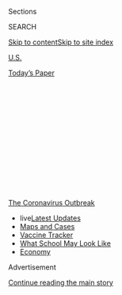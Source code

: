 <div id="app">

<div>

<div>

<div>

<div class="NYTAppHideMasthead css-1q2w90k e1suatyy0">

<div class="section css-ui9rw0 e1suatyy2">

<div class="css-eph4ug er09x8g0">

<div class="css-6n7j50">

</div>

<span class="css-1dv1kvn">Sections</span>

<div class="css-10488qs">

<span class="css-1dv1kvn">SEARCH</span>

</div>

[Skip to content](#site-content)[Skip to site
index](#site-index)

</div>

<div id="masthead-section-label" class="css-1wr3we4 eaxe0e00">

[U.S.](https://www.nytimes.com/section/us)

</div>

<div class="css-10698na e1huz5gh0">

</div>

</div>

<div id="masthead-bar-one" class="section hasLinks css-15hmgas e1csuq9d3">

<div class="css-uqyvli e1csuq9d0">

</div>

<div class="css-1uqjmks e1csuq9d1">

</div>

<div class="css-9e9ivx">

[](https://myaccount.nytimes.com/auth/login?response_type=cookie&client_id=vi)

</div>

<div class="css-1bvtpon e1csuq9d2">

[Today’s
Paper](https://www.nytimes.com/section/todayspaper)

</div>

</div>

</div>

</div>

<div data-aria-hidden="false">

<div id="site-content" data-role="main">

<div>

<div class="css-1aor85t" style="opacity:0.000000001;z-index:-1;visibility:hidden">

<div class="css-1hqnpie">

<div class="css-epjblv">

<span class="css-17xtcya">[U.S.](/section/us)</span><span class="css-x15j1o">|</span><span class="css-fwqvlz">Lockdown
Delays Cost at Least 36,000 Lives, Data
Show</span>

</div>

<div class="css-k008qs">

<div class="css-1iwv8en">

<span class="css-18z7m18"></span>

<div>

</div>

</div>

<span class="css-1n6z4y">https://nyti.ms/2LK7JR7</span>

<div class="css-1705lsu">

<div class="css-4xjgmj">

<div class="css-4skfbu" data-role="toolbar" data-aria-label="Social Media Share buttons, Save button, and Comments Panel with current comment count" data-testid="share-tools">

  - 
  - 
  - 
  - 
    
    <div class="css-6n7j50">
    
    </div>

  - 

</div>

</div>

</div>

</div>

</div>

</div>

<div id="NYT_TOP_BANNER_REGION" class="css-13pd83m">

<div>

<div id="styln-prism-menu-1592847958612" class="section interactive-content interactive-size-medium css-1edisqu">

<div class="css-17ih8de interactive-body">

<div id="scroll-container" class="css-1gj85ro">

[<span class="styln-title-wrap"><span class="css-1pje3qr">The
Coronavirus</span><span class="css-1pje3qr">
Outbreak</span></span>](https://www.nytimes.com/news-event/coronavirus?action=click&pgtype=Article&state=default&region=TOP_BANNER&context=storylines_menu)

  - <span class="css-kqxiym" data-emphasize="true">live</span>[Latest
    Updates](https://www.nytimes.com/2020/08/01/world/coronavirus-covid-19.html?action=click&pgtype=Article&state=default&region=TOP_BANNER&context=storylines_menu)
  - [Maps and
    Cases](https://www.nytimes.com/interactive/2020/us/coronavirus-us-cases.html?action=click&pgtype=Article&state=default&region=TOP_BANNER&context=storylines_menu)
  - [Vaccine
    Tracker](https://www.nytimes.com/interactive/2020/science/coronavirus-vaccine-tracker.html?action=click&pgtype=Article&state=default&region=TOP_BANNER&context=storylines_menu)
  - [What School May Look
    Like](https://www.nytimes.com/interactive/2020/07/29/us/schools-reopening-coronavirus.html?action=click&pgtype=Article&state=default&region=TOP_BANNER&context=storylines_menu)
  - [Economy](https://www.nytimes.com/live/2020/07/31/business/stock-market-today-coronavirus?action=click&pgtype=Article&state=default&region=TOP_BANNER&context=storylines_menu)

</div>

</div>

</div>

</div>

</div>

<div id="top-wrapper" class="css-1sy8kpn">

<div id="top-slug" class="css-l9onyx">

Advertisement

</div>

[Continue reading the main
story](#after-top)

<div class="ad top-wrapper" style="text-align:center;height:100%;display:block;min-height:250px">

<div id="top" class="place-ad" data-position="top" data-size-key="top">

</div>

</div>

<div id="after-top">

</div>

</div>

<div>

<div id="sponsor-wrapper" class="css-1hyfx7x">

<div id="sponsor-slug" class="css-19vbshk">

Supported by

</div>

[Continue reading the main
story](#after-sponsor)

<div id="sponsor" class="ad sponsor-wrapper" style="text-align:center;height:100%;display:block">

</div>

<div id="after-sponsor">

</div>

</div>

<div class="css-186x18t">

</div>

<div class="css-1vkm6nb ehdk2mb0">

# Lockdown Delays Cost at Least 36,000 Lives, Data Show

</div>

Even small differences in timing would have prevented the worst
exponential growth, which by April had subsumed New York City, New
Orleans and other major cities, researchers found.

<div class="css-18e8msd">

<div class="css-vp77d3 epjyd6m0">

<div class="css-1baulvz">

By [<span class="css-1baulvz" itemprop="name">James
Glanz</span>](https://www.nytimes.com/by/james-glanz) and
[<span class="css-1baulvz last-byline" itemprop="name">Campbell
Robertson</span>](https://www.nytimes.com/by/campbell-robertson)

</div>

</div>

  - 
    
    <div class="css-ld3wwf e16638kd2">
    
    Published May 20, 2020Updated May 22,
    2020
    
    </div>

  - 
    
    <div class="css-4xjgmj">
    
    <div class="css-pvvomx" data-role="toolbar" data-aria-label="Social Media Share buttons, Save button, and Comments Panel with current comment count" data-testid="share-tools">
    
      - 
      - 
      - 
      - 
        
        <div class="css-6n7j50">
        
        </div>
    
      - 
    
    </div>
    
    </div>

</div>

</div>

<div class="section meteredContent css-1r7ky0e" name="articleBody" itemprop="articleBody">

<div id="counterfactualMaps" class="section interactive-content interactive-size-scoop css-1tqs9x0" data-id="100000007148976">

<div class="css-17ih8de interactive-body" data-sourceid="100000007148976">

<div class="g-story g-freebird g-max-limit" data-preview-slug="2020-05-23-covid-action">

<div id="g-counterfactualMaps" class="g-asset g-graphic g-asset-width-full" style="">

<div data-role="img">

<div id="g-counterfactualMaps-box" class="ai2html">

<div id="g-counterfactualMaps-Artboard_1" class="g-artboard" style="min-width: 1000px;max-width: 1499px;max-height: 609px" data-aspect-ratio="2.463" data-min-width="1000" data-max-width="1499">

<div style="padding: 0 0 40.6% 0;">

</div>

![](data:image/gif;base64,R0lGODlhCgAKAIAAAB8fHwAAACH5BAEAAAAALAAAAAAKAAoAAAIIhI+py+0PYysAOw==)

<div id="g-ai0-1" class="g-ai2html-settings g-aiAbs g-aiPointText" style="top:6.9288%;margin-top:-17.1px;left:23.6854%;margin-left:-96px;width:192px;">

Total reported deaths in the

United States on May
3

</div>

<div id="g-ai0-2" class="g-ai2html-settings g-aiAbs g-aiPointText" style="top:6.9288%;margin-top:-17.1px;left:75.6289%;margin-left:-153px;width:306px;">

Estimated deaths on May 3 if social distancing

started one week earlier than it
did

</div>

<div id="g-ai0-3" class="g-ai2html-settings g-aiAbs g-aiPointText" style="top:8.8093%;margin-top:-8.8px;right:55.4173%;width:101px;">

New York
City

</div>

<div id="g-ai0-4" class="g-ai2html-settings g-aiAbs g-aiPointText" style="top:12.9965%;margin-top:-8.8px;right:55.388%;width:66px;">

17,581

</div>

<div id="g-ai0-5" class="g-ai2html-settings g-aiAbs g-aiPointText" style="top:17.3532%;margin-top:-22.5px;left:23.6896%;margin-left:-63px;width:126px;">

65,307

</div>

<div id="g-ai0-6" class="g-ai2html-settings g-aiAbs g-aiPointText" style="top:17.3532%;margin-top:-22.5px;left:75.5085%;margin-left:-61.5px;width:123px;">

29,410

</div>

<div id="g-ai0-7" class="g-ai2html-settings g-aiAbs g-aiPointText" style="top:24.5729%;margin-top:-8.8px;right:4.6643%;width:101px;">

New York
City

</div>

<div id="g-ai0-8" class="g-ai2html-settings g-aiAbs g-aiPointText" style="top:28.7601%;margin-top:-8.8px;right:4.6369%;width:58px;">

2,838

</div>

<div id="g-ai0-9" class="g-ai2html-settings g-aiAbs g-aiPointText" style="top:71.1246%;margin-top:-8.8px;left:1.244%;width:92px;">

Los
Angeles

</div>

<div id="g-ai0-10" class="g-ai2html-settings g-aiAbs g-aiPointText" style="top:71.1246%;margin-top:-8.8px;left:50.8942%;width:92px;">

Los
Angeles

</div>

<div id="g-ai0-11" class="g-ai2html-settings g-aiAbs g-aiPointText" style="top:74.8192%;margin-top:-8.8px;left:1.244%;width:58px;">

1,223

</div>

<div id="g-ai0-12" class="g-ai2html-settings g-aiAbs g-aiPointText" style="top:74.8192%;margin-top:-8.8px;left:50.8942%;width:46px;">

451

</div>

</div>

<div id="g-counterfactualMaps-Artboard_1_copy" class="g-artboard" style="min-width: 720px;max-width: 999px;max-height: 429px" data-aspect-ratio="2.329" data-min-width="720" data-max-width="999">

<div style="padding: 0 0 42.9408% 0;">

</div>

![](data:image/gif;base64,R0lGODlhCgAKAIAAAB8fHwAAACH5BAEAAAAALAAAAAAKAAoAAAIIhI+py+0PYysAOw==)

<div id="g-ai1-1" class="g-ai2html-settings g-aiAbs g-aiPointText" style="top:5.2174%;margin-top:-17.1px;left:23.8208%;margin-left:-96px;width:192px;">

Total reported deaths in the

United States on May
3

</div>

<div id="g-ai1-2" class="g-ai2html-settings g-aiAbs g-aiPointText" style="top:5.2174%;margin-top:-17.1px;left:75.7422%;margin-left:-153px;width:306px;">

Estimated deaths on May 3 if social distancing

started one week earlier than it
did

</div>

<div id="g-ai1-3" class="g-ai2html-settings g-aiAbs g-aiPointText" style="top:17.3996%;margin-top:-18.8px;left:23.8519%;margin-left:-54.5px;width:109px;">

65,307

</div>

<div id="g-ai1-4" class="g-ai2html-settings g-aiAbs g-aiPointText" style="top:17.3996%;margin-top:-18.8px;left:75.6123%;margin-left:-53px;width:106px;">

29,410

</div>

<div id="g-ai1-5" class="g-ai2html-settings g-aiAbs g-aiPointText" style="top:26.4466%;margin-top:-8.8px;right:55.295%;width:101px;">

New York
City

</div>

<div id="g-ai1-6" class="g-ai2html-settings g-aiAbs g-aiPointText" style="top:29.0341%;margin-top:-8.8px;right:4.5691%;width:101px;">

New York
City

</div>

<div id="g-ai1-7" class="g-ai2html-settings g-aiAbs g-aiPointText" style="top:31.9451%;margin-top:-8.8px;right:55.2543%;width:66px;">

17,581

</div>

<div id="g-ai1-8" class="g-ai2html-settings g-aiAbs g-aiPointText" style="top:34.8561%;margin-top:-8.8px;right:4.5311%;width:58px;">

2,838

</div>

<div id="g-ai1-9" class="g-ai2html-settings g-aiAbs g-aiPointText" style="top:74.6395%;margin-top:-8.8px;left:1.3966%;width:92px;">

Los
Angeles

</div>

<div id="g-ai1-10" class="g-ai2html-settings g-aiAbs g-aiPointText" style="top:74.6395%;margin-top:-8.8px;left:51.0204%;width:92px;">

Los
Angeles

</div>

<div id="g-ai1-11" class="g-ai2html-settings g-aiAbs g-aiPointText" style="top:80.138%;margin-top:-8.8px;left:1.3966%;width:58px;">

1,223

</div>

<div id="g-ai1-12" class="g-ai2html-settings g-aiAbs g-aiPointText" style="top:80.138%;margin-top:-8.8px;left:51.0204%;width:46px;">

451

</div>

</div>

<div id="g-counterfactualMaps-Artboard_1_copy_3" class="g-artboard" style="min-width: 600px;max-width: 719px;max-height: 1087px" data-aspect-ratio="0.662" data-min-width="600" data-max-width="719">

<div style="padding: 0 0 151.1667% 0;">

</div>

![](data:image/gif;base64,R0lGODlhCgAKAIAAAB8fHwAAACH5BAEAAAAALAAAAAAKAAoAAAIIhI+py+0PYysAOw==)

<div id="g-ai2-1" class="g-ai2html-settings g-aiAbs g-aiPointText" style="top:2.4657%;margin-top:-19.4px;left:47.5706%;margin-left:-108.5px;width:217px;">

Total reported deaths in the

United States on May
3

</div>

<div id="g-ai2-2" class="g-ai2html-settings g-aiAbs g-aiPointText" style="top:7.5038%;margin-top:-25.1px;left:47.5566%;margin-left:-69px;width:138px;">

65,307

</div>

<div id="g-ai2-3" class="g-ai2html-settings g-aiAbs g-aiPointText" style="top:8.574%;margin-top:-8.8px;right:10.4832%;width:101px;">

New York
City

</div>

<div id="g-ai2-4" class="g-ai2html-settings g-aiAbs g-aiPointText" style="top:10.4483%;margin-top:-8.8px;right:10.4344%;width:66px;">

17,581

</div>

<div id="g-ai2-5" class="g-ai2html-settings g-aiAbs g-aiPointText" style="top:34.9245%;margin-top:-8.8px;left:2.0719%;width:92px;">

Los
Angeles

</div>

<div id="g-ai2-6" class="g-ai2html-settings g-aiAbs g-aiPointText" style="top:36.5783%;margin-top:-8.8px;left:2.0719%;width:58px;">

1,223

</div>

<div id="g-ai2-7" class="g-ai2html-settings g-aiAbs g-aiPointText" style="top:53.8181%;margin-top:-17.1px;left:52.0443%;margin-left:-153px;width:306px;">

Estimated deaths on May 3 if social distancing

started one week earlier than it
did

</div>

<div id="g-ai2-8" class="g-ai2html-settings g-aiAbs g-aiPointText" style="top:58.9923%;margin-top:-25.1px;left:51.7813%;margin-left:-67px;width:134px;">

29,410

</div>

<div id="g-ai2-9" class="g-ai2html-settings g-aiAbs g-aiPointText" style="top:62.0469%;margin-top:-8.8px;right:8.0881%;width:101px;">

New York
City

</div>

<div id="g-ai2-10" class="g-ai2html-settings g-aiAbs g-aiPointText" style="top:63.811%;margin-top:-8.8px;right:8.0425%;width:58px;">

2,838

</div>

<div id="g-ai2-11" class="g-ai2html-settings g-aiAbs g-aiPointText" style="top:86.1925%;margin-top:-8.8px;left:2.3311%;width:92px;">

Los
Angeles

</div>

<div id="g-ai2-12" class="g-ai2html-settings g-aiAbs g-aiPointText" style="top:87.8463%;margin-top:-8.8px;left:2.3311%;width:46px;">

451

</div>

</div>

<div id="g-counterfactualMaps-Artboard_1_copy_5" class="g-artboard" style="max-width: 599px;max-height: 1058px" data-aspect-ratio="0.566" data-min-width="0" data-max-width="599">

<div style="padding: 0 0 176.6667% 0;">

</div>

![](data:image/gif;base64,R0lGODlhCgAKAIAAAB8fHwAAACH5BAEAAAAALAAAAAAKAAoAAAIIhI+py+0PYysAOw==)

<div id="g-ai3-1" class="g-ai2html-settings g-aiAbs g-aiPointText" style="top:3.0436%;margin-top:-17.1px;left:45.0654%;margin-left:-96px;width:192px;">

Total reported deaths in the

United States on May
3

</div>

<div id="g-ai3-2" class="g-ai2html-settings g-aiAbs g-aiPointText" style="top:11.0934%;margin-top:-18.8px;left:45.14%;margin-left:-54.5px;width:109px;">

65,307

</div>

<div id="g-ai3-3" class="g-ai2html-settings g-aiAbs g-aiPointText" style="top:13.2505%;margin-top:-7.2px;right:10.5234%;width:90px;">

New York
City

</div>

<div id="g-ai3-4" class="g-ai2html-settings g-aiAbs g-aiPointText" style="top:15.892%;margin-top:-7.2px;right:10.4395%;width:60px;">

17,581

</div>

<div id="g-ai3-5" class="g-ai2html-settings g-aiAbs g-aiPointText" style="top:37.7788%;margin-top:-7.2px;left:2.3337%;width:82px;">

Los
Angeles

</div>

<div id="g-ai3-6" class="g-ai2html-settings g-aiAbs g-aiPointText" style="top:40.043%;margin-top:-7.2px;left:2.3337%;width:53px;">

1,223

</div>

<div id="g-ai3-7" class="g-ai2html-settings g-aiAbs g-aiPointText" style="top:55.3077%;margin-top:-17.1px;left:49.6175%;margin-left:-153px;width:306px;">

Estimated deaths on May 3 if social distancing

started one week earlier than it
did

</div>

<div id="g-ai3-8" class="g-ai2html-settings g-aiAbs g-aiPointText" style="top:63.3575%;margin-top:-18.8px;left:49.3577%;margin-left:-53px;width:106px;">

29,410

</div>

<div id="g-ai3-9" class="g-ai2html-settings g-aiAbs g-aiPointText" style="top:66.2694%;margin-top:-7.2px;right:8.1296%;width:90px;">

New York
City

</div>

<div id="g-ai3-10" class="g-ai2html-settings g-aiAbs g-aiPointText" style="top:68.7222%;margin-top:-7.2px;right:8.099%;width:53px;">

2,838

</div>

<div id="g-ai3-11" class="g-ai2html-settings g-aiAbs g-aiPointText" style="top:89.8543%;margin-top:-7.2px;left:2.2594%;width:82px;">

Los
Angeles

</div>

<div id="g-ai3-12" class="g-ai2html-settings g-aiAbs g-aiPointText" style="top:92.3072%;margin-top:-7.2px;left:2.2594%;width:43px;">

451

</div>

</div>

<div id="g-counterfactualMaps-Artboard_1_copy_2" class="g-artboard" style="min-width: 1500px;" data-aspect-ratio="2.742" data-min-width="1500">

<div style="padding: 0 0 36.4667% 0;">

</div>

![](data:image/gif;base64,R0lGODlhCgAKAIAAAB8fHwAAACH5BAEAAAAALAAAAAAKAAoAAAIIhI+py+0PYysAOw==)

<div id="g-ai4-1" class="g-ai2html-settings g-aiAbs g-aiPointText" style="top:5.5511%;margin-top:-19.4px;left:76.3189%;margin-left:-173.5px;width:347px;">

Estimated deaths on May 3 if social distancing

started one week earlier than it
did

</div>

<div id="g-ai4-2" class="g-ai2html-settings g-aiAbs g-aiPointText" style="top:5.551%;margin-top:-19.4px;left:23.7839%;margin-left:-108.5px;width:217px;">

Total reported deaths in the

United States on May
3

</div>

<div id="g-ai4-3" class="g-ai2html-settings g-aiAbs g-aiPointText" style="top:4.5345%;margin-top:-9.8px;right:55.5557%;width:112px;">

New York
City

</div>

<div id="g-ai4-4" class="g-ai2html-settings g-aiAbs g-aiPointText" style="top:8.3737%;margin-top:-9.8px;right:55.5334%;width:72px;">

17,581

</div>

<div id="g-ai4-5" class="g-ai2html-settings g-aiAbs g-aiPointText" style="top:14.4533%;margin-top:-25.1px;left:23.7783%;margin-left:-69px;width:138px;">

65,307

</div>

<div id="g-ai4-6" class="g-ai2html-settings g-aiAbs g-aiPointText" style="top:14.4533%;margin-top:-25.1px;left:76.1742%;margin-left:-67px;width:134px;">

29,410

</div>

<div id="g-ai4-7" class="g-ai2html-settings g-aiAbs g-aiPointText" style="top:20.9879%;margin-top:-9.8px;right:3.6883%;width:112px;">

New York
City

</div>

<div id="g-ai4-8" class="g-ai2html-settings g-aiAbs g-aiPointText" style="top:24.827%;margin-top:-9.8px;right:3.6579%;width:63px;">

2,838

</div>

<div id="g-ai4-9" class="g-ai2html-settings g-aiAbs g-aiPointText" style="top:71.445%;margin-top:-9.8px;left:1.1439%;width:102px;">

Los
Angeles

</div>

<div id="g-ai4-10" class="g-ai2html-settings g-aiAbs g-aiPointText" style="top:71.445%;margin-top:-9.8px;left:51.6105%;width:102px;">

Los
Angeles

</div>

<div id="g-ai4-11" class="g-ai2html-settings g-aiAbs g-aiPointText" style="top:75.6498%;margin-top:-9.8px;left:1.1439%;width:63px;">

1,223

</div>

<div id="g-ai4-12" class="g-ai2html-settings g-aiAbs g-aiPointText" style="top:75.6497%;margin-top:-9.8px;left:51.6105%;width:49px;">

451

</div>

</div>

</div>

</div>

<div class="g-source">

<span class="g-credit">By Lazaro
Gamio</span><span class="g-credit_bullet">·</span><span class="g-credit">Source:
“Differential Effects of Intervention Timing on COVID-19 Spread in the
United States,” by Sen Pei, Sasikiran Kandula and Jeffrey Shaman,
Columbia University</span>

</div>

</div>

</div>

</div>

</div>

<div class="css-1fanzo5 StoryBodyCompanionColumn">

<div class="css-53u6y8">

If the United States had begun imposing social distancing measures one
week earlier than it did in March, about 36,000 fewer people would have
died in the coronavirus outbreak, according to [new
estimates](https://www.medrxiv.org/content/10.1101/2020.05.15.20103655v1)
from Columbia University disease modelers.

And if the country had begun locking down cities and limiting social
contact on March 1, two weeks earlier than most people started staying
home, the vast majority of the nation’s deaths — about 83 percent —
would have been avoided, the researchers estimated.

</div>

</div>

<div>

</div>

<div class="css-1fanzo5 StoryBodyCompanionColumn">

<div class="css-53u6y8">

Under that scenario, about 54,000 fewer people would have died by early
May.

The enormous cost of waiting to take action reflects the unforgiving
dynamics of the outbreak that swept through American cities in early
March. Even small differences in timing would have prevented the worst
exponential growth, which by April had subsumed New York City, New
Orleans and other major cities, the researchers found.

</div>

</div>

<div class="css-1fanzo5 StoryBodyCompanionColumn">

<div class="css-53u6y8">

“It’s a big, big difference. That small moment in time, catching it in
that growth phase, is incredibly critical in reducing the number of
deaths,” said Jeffrey Shaman, an epidemiologist at Columbia and the
leader of the research
team.

</div>

</div>

<div id="counterfactualChart" class="section interactive-content interactive-size-scoop css-m2zfm8" data-id="100000007148970">

<div class="css-17ih8de interactive-body" data-sourceid="100000007148970">

<div class="g-story g-freebird g-max-limit" data-preview-slug="2020-05-23-covid-action">

<div id="g-counterfactualChart" class="g-asset g-graphic" style="max-width: 720px">

### How Earlier Control Measures Could Have Saved Lives

<div data-role="img">

<div id="g-counterfactualChart-box" class="ai2html">

<div id="g-counterfactualChart-Artboard_1" class="g-artboard" style="width:600px; height:412px;" data-aspect-ratio="1.456" data-min-width="600" data-max-width="719">

<div style="">

</div>

![](data:image/gif;base64,R0lGODlhCgAKAIAAAB8fHwAAACH5BAEAAAAALAAAAAAKAAoAAAIIhI+py+0PYysAOw==)

<div id="g-ai0-1" class="g-Layer_1 g-aiAbs g-aiPointText" style="top:4.9525%;margin-top:-19.4px;left:77.3426%;width:155px;">

Number of reported

deaths by May
3

</div>

<div id="g-ai0-2" class="g-Layer_1 g-aiAbs g-aiPointText" style="top:13.5231%;margin-top:-16.7px;left:77.3426%;width:100px;">

65,307

</div>

<div id="g-ai0-3" class="g-Layer_1 g-aiAbs g-aiPointText" style="top:14.2636%;margin-top:-8.8px;left:0.5%;width:109px;">

60,000
deaths

</div>

<div id="g-ai0-4" class="g-Layer_1 g-aiAbs g-aiPointText" style="top:34.3699%;margin-top:-38.6px;left:77.3426%;width:154px;">

Estimated deaths if

social distancing

started
…

</div>

<div id="g-ai0-5" class="g-Layer_1 g-aiAbs g-aiPointText" style="top:39.7489%;margin-top:-8.8px;left:0.5%;width:66px;">

40,000

</div>

<div id="g-ai0-6" class="g-Layer_1 g-aiAbs g-aiPointText" style="top:47.6708%;margin-top:-19.4px;left:77.3426%;width:152px;">

… one week earlier

than it did in
March

</div>

<div id="g-ai0-7" class="g-Layer_1 g-aiAbs g-aiPointText" style="top:48.3411%;margin-top:-17.2px;left:69.0972%;margin-left:-40px;width:80px;">

Range
of

estimates

</div>

<div id="g-ai0-8" class="g-Layer_1 g-aiAbs g-aiPointText" style="top:55.999%;margin-top:-16.7px;left:77.3426%;width:98px;">

29,410

</div>

<div id="g-ai0-9" class="g-Layer_1 g-aiAbs g-aiPointText" style="top:65.9625%;margin-top:-8.8px;left:0.5%;width:66px;">

20,000

</div>

<div id="g-ai0-10" class="g-Layer_1 g-aiAbs g-aiPointText" style="top:72.5252%;margin-top:-9.8px;left:77.3426%;width:156px;">

… two weeks
earlier

</div>

<div id="g-ai0-11" class="g-Layer_1 g-aiAbs g-aiPointText" style="top:78.5718%;margin-top:-16.7px;left:77.3426%;width:90px;">

11,253

</div>

<div id="g-ai0-12" class="g-Layer_1 g-aiAbs g-aiPointText" style="top:91.6907%;margin-top:-8.8px;left:0.5%;width:30px;">

0

</div>

<div id="g-ai0-13" class="g-Layer_1 g-aiAbs g-aiPointText" style="top:95.3315%;margin-top:-8.8px;left:13.6139%;margin-left:-35.5px;width:71px;">

March
1

</div>

<div id="g-ai0-14" class="g-Layer_1 g-aiAbs g-aiPointText" style="top:95.3315%;margin-top:-8.8px;left:44.0586%;margin-left:-29.5px;width:59px;">

April
1

</div>

<div id="g-ai0-15" class="g-Layer_1 g-aiAbs g-aiPointText" style="top:95.3315%;margin-top:-8.8px;left:75.167%;margin-left:-29px;width:58px;">

May
3

</div>

</div>

<div id="g-counterfactualChart-Artboard_1_copy" class="g-artboard" style="width:720px; height:411px;" data-aspect-ratio="1.752" data-min-width="720">

<div style="">

</div>

![](data:image/gif;base64,R0lGODlhCgAKAIAAAB8fHwAAACH5BAEAAAAALAAAAAAKAAoAAAIIhI+py+0PYysAOw==)

<div id="g-ai1-1" class="g-Layer_1 g-aiAbs g-aiPointText" style="top:4.9644%;margin-top:-19.4px;left:80.7845%;width:155px;">

Number of reported

deaths by May
3

</div>

<div id="g-ai1-2" class="g-Layer_1 g-aiAbs g-aiPointText" style="top:13.5625%;margin-top:-17.7px;left:80.7845%;width:103px;">

65,307

</div>

<div id="g-ai1-3" class="g-Layer_1 g-aiAbs g-aiPointText" style="top:14.2983%;margin-top:-8.8px;left:0.2778%;width:109px;">

60,000
deaths

</div>

<div id="g-ai1-4" class="g-Layer_1 g-aiAbs g-aiPointText" style="top:34.9401%;margin-top:-38.6px;left:80.7845%;width:149px;">

Estimated deaths

if social distancing

started
…

</div>

<div id="g-ai1-5" class="g-Layer_1 g-aiAbs g-aiPointText" style="top:40.5756%;margin-top:-8.8px;left:0.2778%;width:66px;">

40,000

</div>

<div id="g-ai1-6" class="g-Layer_1 g-aiAbs g-aiPointText" style="top:48.7601%;margin-top:-19.4px;left:80.7845%;width:152px;">

… one week earlier

than it did in
March

</div>

<div id="g-ai1-7" class="g-Layer_1 g-aiAbs g-aiPointText" style="top:49.1888%;margin-top:-17.2px;left:72.1015%;margin-left:-40px;width:80px;">

Range
of

estimates

</div>

<div id="g-ai1-8" class="g-Layer_1 g-aiAbs g-aiPointText" style="top:57.1148%;margin-top:-17.7px;left:80.7845%;width:100px;">

29,410

</div>

<div id="g-ai1-9" class="g-Layer_1 g-aiAbs g-aiPointText" style="top:67.3396%;margin-top:-8.8px;left:0.2778%;width:66px;">

20,000

</div>

<div id="g-ai1-10" class="g-Layer_1 g-aiAbs g-aiPointText" style="top:74.1615%;margin-top:-9.8px;left:80.7845%;width:156px;">

… two weeks
earlier

</div>

<div id="g-ai1-11" class="g-Layer_1 g-aiAbs g-aiPointText" style="top:80.2292%;margin-top:-17.7px;left:80.7845%;width:93px;">

11,253

</div>

<div id="g-ai1-12" class="g-Layer_1 g-aiAbs g-aiPointText" style="top:93.6169%;margin-top:-8.8px;left:0.2778%;width:30px;">

0

</div>

<div id="g-ai1-13" class="g-Layer_1 g-aiAbs g-aiPointText" style="top:97.5099%;margin-top:-8.8px;left:13.7284%;margin-left:-35.5px;width:71px;">

March
1

</div>

<div id="g-ai1-14" class="g-Layer_1 g-aiAbs g-aiPointText" style="top:97.5099%;margin-top:-8.8px;left:45.7661%;margin-left:-29.5px;width:59px;">

April
1

</div>

<div id="g-ai1-15" class="g-Layer_1 g-aiAbs g-aiPointText" style="top:97.5099%;margin-top:-8.8px;left:78.5027%;margin-left:-29px;width:58px;">

May
3

</div>

</div>

<div id="g-counterfactualChart-Artboard_1_copy_2" class="g-artboard" style="width:400px; height:383px;" data-aspect-ratio="1.044" data-min-width="400" data-max-width="599">

<div style="">

</div>

![](data:image/gif;base64,R0lGODlhCgAKAIAAAB8fHwAAACH5BAEAAAAALAAAAAAKAAoAAAIIhI+py+0PYysAOw==)

<div id="g-ai2-1" class="g-Layer_1 g-aiAbs g-aiPointText" style="top:4.2208%;margin-top:-17.2px;left:70.083%;width:138px;">

Number of reported

deaths by May
3

</div>

<div id="g-ai2-2" class="g-Layer_1 g-aiAbs g-aiPointText" style="top:12.9667%;margin-top:-15.7px;left:70.083%;width:91px;">

65,307

</div>

<div id="g-ai2-3" class="g-Layer_1 g-aiAbs g-aiPointText" style="top:13.5159%;margin-top:-8.8px;left:0.7495%;width:105px;">

60,000
deaths

</div>

<div id="g-ai2-4" class="g-Layer_1 g-aiAbs g-aiPointText" style="top:33.9336%;margin-top:-34px;left:70.083%;width:133px;">

Estimated deaths

if social distancing

started
…

</div>

<div id="g-ai2-5" class="g-Layer_1 g-aiAbs g-aiPointText" style="top:39.8866%;margin-top:-8.8px;left:0.7495%;width:64px;">

40,000

</div>

<div id="g-ai2-6" class="g-Layer_1 g-aiAbs g-aiPointText" style="top:48.0851%;margin-top:-17.2px;left:70.083%;width:136px;">

… one week earlier

than it did in
March

</div>

<div id="g-ai2-7" class="g-Layer_1 g-aiAbs g-aiPointText" style="top:56.5699%;margin-top:-15.7px;left:70.083%;width:89px;">

29,410

</div>

<div id="g-ai2-8" class="g-Layer_1 g-aiAbs g-aiPointText" style="top:66.5185%;margin-top:-8.8px;left:0.7495%;width:64px;">

20,000

</div>

<div id="g-ai2-9" class="g-Layer_1 g-aiAbs g-aiPointText" style="top:73.5681%;margin-top:-8.8px;left:70.083%;width:139px;">

… two weeks
earlier

</div>

<div id="g-ai2-10" class="g-Layer_1 g-aiAbs g-aiPointText" style="top:79.8075%;margin-top:-15.7px;left:70.083%;width:82px;">

11,253

</div>

<div id="g-ai2-11" class="g-Layer_1 g-aiAbs g-aiPointText" style="top:92.8893%;margin-top:-8.8px;left:0.7495%;width:30px;">

0

</div>

<div id="g-ai2-12" class="g-Layer_1 g-aiAbs g-aiPointText" style="top:97.3279%;margin-top:-8.8px;left:12.8582%;margin-left:-34.5px;width:69px;">

March
1

</div>

<div id="g-ai2-13" class="g-Layer_1 g-aiAbs g-aiPointText" style="top:97.3279%;margin-top:-8.8px;left:39.7903%;margin-left:-29px;width:58px;">

April
1

</div>

<div id="g-ai2-14" class="g-Layer_1 g-aiAbs g-aiPointText" style="top:97.3279%;margin-top:-8.8px;left:66.7458%;margin-left:-28.5px;width:57px;">

May
3

</div>

</div>

<div id="g-counterfactualChart-Artboard_1_copy_3" class="g-artboard" style="max-width: 300px;max-height: 350px" data-aspect-ratio="0.857" data-min-width="0" data-max-width="399">

<div style="padding: 0 0 116.6667% 0;">

</div>

![](data:image/gif;base64,R0lGODlhCgAKAIAAAB8fHwAAACH5BAEAAAAALAAAAAAKAAoAAAIIhI+py+0PYysAOw==)

<div id="g-ai3-1" class="g-Layer_1 g-aiAbs g-aiPointText" style="top:6.0474%;margin-top:-17.2px;left:60.0339%;width:138px;">

Number of reported

deaths by May
3

</div>

<div id="g-ai3-2" class="g-Layer_1 g-aiAbs g-aiPointText" style="top:14.5875%;margin-top:-13.1px;left:60.0339%;width:83px;">

65,307

</div>

<div id="g-ai3-3" class="g-Layer_1 g-aiAbs g-aiPointText" style="top:15.4937%;margin-top:-7.2px;left:0.3327%;width:97px;">

60,000
deaths

</div>

<div id="g-ai3-4" class="g-Layer_1 g-aiAbs g-aiPointText" style="top:33.9902%;margin-top:-34px;left:60.0339%;width:138px;">

Estimated deaths if

social distancing

started
…

</div>

<div id="g-ai3-5" class="g-Layer_1 g-aiAbs g-aiPointText" style="top:40.3508%;margin-top:-7.2px;left:0.9993%;width:60px;">

40,000

</div>

<div id="g-ai3-6" class="g-Layer_1 g-aiAbs g-aiPointText" style="top:46.6188%;margin-top:-17.2px;left:60.0339%;width:136px;">

… one week earlier

than it did in
March

</div>

<div id="g-ai3-7" class="g-Layer_1 g-aiAbs g-aiPointText" style="top:54.5875%;margin-top:-13.1px;left:60.0339%;width:81px;">

29,410

</div>

<div id="g-ai3-8" class="g-Layer_1 g-aiAbs g-aiPointText" style="top:65.7794%;margin-top:-7.2px;left:0.9993%;width:60px;">

20,000

</div>

<div id="g-ai3-9" class="g-Layer_1 g-aiAbs g-aiPointText" style="top:71.076%;margin-top:-8.8px;left:60.0339%;width:139px;">

… two weeks
earlier

</div>

<div id="g-ai3-10" class="g-Layer_1 g-aiAbs g-aiPointText" style="top:77.159%;margin-top:-13.1px;left:60.0339%;width:75px;">

11,253

</div>

<div id="g-ai3-11" class="g-Layer_1 g-aiAbs g-aiPointText" style="top:90.9222%;margin-top:-7.2px;left:0.9993%;width:29px;">

0

</div>

<div id="g-ai3-12" class="g-Layer_1 g-aiAbs g-aiPointText" style="top:95.2079%;margin-top:-7.2px;left:12.9259%;margin-left:-32px;width:64px;">

March
1

</div>

<div id="g-ai3-13" class="g-Layer_1 g-aiAbs g-aiPointText" style="top:95.2079%;margin-top:-7.2px;left:35.077%;margin-left:-27px;width:54px;">

April
1

</div>

<div id="g-ai3-14" class="g-Layer_1 g-aiAbs g-aiPointText" style="top:95.2079%;margin-top:-7.2px;left:57.2246%;margin-left:-26.5px;width:53px;">

May 3

</div>

</div>

</div>

</div>

<div class="g-source">

<span class="g-credit">By Weiyi
Cai</span><span class="g-credit_bullet">·</span><span class="g-credit">Source:
“Differential Effects of Intervention Timing on COVID-19 Spread in the
United States,” by Sen Pei, Sasikiran Kandula and Jeffrey Shaman,
Columbia University</span>

</div>

</div>

</div>

</div>

</div>

<div class="css-1fanzo5 StoryBodyCompanionColumn">

<div class="css-53u6y8">

The findings are based on infectious disease modeling that gauges how
reduced contact between people starting in mid-March slowed transmission
of the virus. Dr. Shaman’s team modeled what would have happened if
those same changes had taken place one or two weeks earlier and
estimated the spread of infections and deaths until May 3.

The results show that as states reopen, outbreaks can easily get out of
control unless officials closely monitor infections and immediately
clamp down on new flare-ups. And they show that each day that officials
waited to impose restrictions in early March came at a great cost.

After Italy and South Korea had started aggressively responding to the
virus, President Trump resisted canceling campaign rallies or telling
people to stay home or avoid crowds. The risk of the virus to most
Americans was very low, he said.

</div>

</div>

<div class="css-1fanzo5 StoryBodyCompanionColumn">

<div class="css-53u6y8">

“Nothing is shut down, life & the economy go on,” Mr. Trump
[tweeted](https://twitter.com/realDonaldTrump/status/1237027356314869761)
on March 9, suggesting that the flu was worse than the coronavirus. “At
this moment there are 546 confirmed cases of CoronaVirus, with 22
deaths. Think about
that\!”

<div id="NYT_MAIN_CONTENT_1_REGION" class="css-9tf9ac">

<div>

<div id="styln-covid-updates-world" class="section interactive-content interactive-size-medium css-1ftcdic">

<div class="css-17ih8de interactive-body">

<div id="styln-briefing-block" data-asset-id="QXJ0aWNsZTpueXQ6Ly9hcnRpY2xlLzhiMjRmNTQ0LWVhMmUtNTlmNC1hMDZiLTM0YWI3YTlmN2E4YQ==">

<div class="briefing-block-header-section">

# [Latest Updates: Global Coronavirus Outbreak](https://www.nytimes.com/2020/08/01/world/coronavirus-covid-19.html?action=click&pgtype=Article&state=default&region=MAIN_CONTENT_1&context=storylines_live_updates)

<div class="briefing-block-ts">

Updated 2020-08-01T23:01:48.566Z

</div>

</div>

  - [The U.S. reels as July cases more than double the total of any
    other
    month.](https://www.nytimes.com/2020/08/01/world/coronavirus-covid-19.html?action=click&pgtype=Article&state=default&region=MAIN_CONTENT_1&context=storylines_live_updates#link-34047410)
  - [Top officials work to break impasse over jobless
    benefit.](https://www.nytimes.com/2020/08/01/world/coronavirus-covid-19.html?action=click&pgtype=Article&state=default&region=MAIN_CONTENT_1&context=storylines_live_updates#link-3ac56579)
  - [Thousands in Berlin protest Germany’s coronavirus
    measures.](https://www.nytimes.com/2020/08/01/world/coronavirus-covid-19.html?action=click&pgtype=Article&state=default&region=MAIN_CONTENT_1&context=storylines_live_updates#link-25930521)

<div class="briefing-block-footer">

<div class="briefing-block-footer-meta">

[See more
updates](https://www.nytimes.com/2020/08/01/world/coronavirus-covid-19.html?action=click&pgtype=Article&state=default&region=MAIN_CONTENT_1&context=storylines_live_updates)

</div>

<div class="briefing-block-briefinglinks">

<span>More live coverage:</span>
[Markets](https://www.nytimes.com/live/2020/07/31/business/stock-market-today-coronavirus?action=click&pgtype=Article&state=default&region=MAIN_CONTENT_1&context=storylines_live_updates)

</div>

</div>

</div>

</div>

</div>

</div>

</div>

In fact, [tens of thousands of
people](https://www.nytimes.com/2020/04/23/us/coronavirus-early-outbreaks-cities.html)
had already been infected by that point, researchers later estimated.
But a lack of widespread testing allowed those infections to go
undetected, hiding the urgency of an outbreak that most Americans still
identified as a foreign threat.

</div>

</div>

<div>

</div>

<div class="css-1fanzo5 StoryBodyCompanionColumn">

<div class="css-53u6y8">

In a statement released late Wednesday night in response to the new
estimates, the White House reiterated Mr. Trump’s assertion that
restrictions on travel from China in January and Europe in mid-March
slowed the spread of the virus.

On March 16, Mr. Trump urged Americans to limit travel, avoid groups and
stay home from school. Bill de Blasio, mayor of New York City, closed
the city’s schools on March 15, and Gov. Andrew M. Cuomo issued a
stay-at-home order that took effect on March 22. Changes to personal
behavior across the country in mid-March slowed the epidemic, a number
of disease researchers have found.

But in cities where the virus arrived early and spread quickly, those
actions were too late to avoid a calamity.

In the New York metro area alone, 21,800 people had died by May 3. Fewer
than 4,300 would have died by then if control measures had been put in
place and adopted nationwide just a week earlier, on March 8, the
researchers estimated.

</div>

</div>

<div class="css-1fanzo5 StoryBodyCompanionColumn">

<div class="css-53u6y8">

All models are only estimates, and it is impossible to know for certain
the exact number of people who would have died. But Lauren Ancel Meyers,
a University of Texas at Austin epidemiologist who was not involved in
the research, said that it “makes a compelling case that even slightly
earlier action in New York could have been game changing.”

</div>

</div>

<div>

</div>

<div class="css-1fanzo5 StoryBodyCompanionColumn">

<div class="css-53u6y8">

“This implies that if interventions had occurred two weeks earlier, many
Covid-19 deaths and cases would have been prevented by early May, not
just in New York City but throughout the U.S.,” Dr. Meyers said.

The fates of specific people cannot be captured by a computer model. But
there is a name, a story and a town for every person who was infected
and later showed symptoms and died in March and early April. Around the
country, people separate from this study have wondered what might have
been.

Rushia Stephens, a music teacher who had become a county court records
technician in an Atlanta suburb, collapsed on her bedroom floor, unable
to breathe, and died on March 19. Adolph Mendez, a businessman in New
Braunfels, Texas, was confined to his own bedroom as his terrified
family tended to him until he died on March 26. Richard Walts, a retired
firefighter in Oklahoma, was ferried to a hospital in an ambulance and
died two weeks later, on April 3.

Mr. Mendez’s widow, Angela Mendez, said she still couldn’t say for sure
whether action should have been taken earlier. It didn’t matter now
anyway, not for her husband.

“They probably could have had earlier a better way to not let this
pandemic go that far,” she said. “But they didn’t.”

</div>

</div>

<div class="css-1fanzo5 StoryBodyCompanionColumn">

<div class="css-53u6y8">

Official social distancing measures don’t work unless people follow
them. While the measures have enjoyed generally widespread support among
Americans, the findings rely on the assumption that millions of people
would have been willing to change their behavior sooner.

People are apt to take restrictions much more seriously when the
devastation of a disease is visible, said Natalie Dean, an assistant
professor of biostatistics at the University of Florida who specializes
in emerging infectious diseases. But in early March, there had been few
deaths, and infections were still spreading silently through the
population.

<div id="NYT_MAIN_CONTENT_3_REGION" class="css-9tf9ac">

<div>

<div id="styln-prism-freeform-1594220623585" class="section interactive-content interactive-size-medium css-1ftcdic">

<div class="css-17ih8de interactive-body">

<div id="prism-freeform-block-62021" class="css-19mumt8" data-role="complementary" data-storyline="The Coronavirus Outbreak" data-truncated="true" tabindex="0">

<div class="css-a8d9oz">

<div class="css-eb027h">

[](https://www.nytimes.com/news-event/coronavirus?action=click&pgtype=Article&state=default&region=MAIN_CONTENT_3&context=storylines_faq)

### The Coronavirus Outbreak ›

#### Frequently Asked Questions

Updated July 27, 2020

  - #### Should I refinance my mortgage?
    
      - [It could be a good
        idea,](https://www.nytimes.com/article/coronavirus-money-unemployment.html?action=click&pgtype=Article&state=default&region=MAIN_CONTENT_3&context=storylines_faq)
        because mortgage rates have [never been
        lower.](https://www.nytimes.com/2020/07/16/business/mortgage-rates-below-3-percent.html?action=click&pgtype=Article&state=default&region=MAIN_CONTENT_3&context=storylines_faq)
        Refinancing requests have pushed mortgage applications to some
        of the highest levels since 2008, so be prepared to get in line.
        But defaults are also up, so if you’re thinking about buying a
        home, be aware that some lenders have tightened their standards.

  - #### What is school going to look like in September?
    
      - It is unlikely that many schools will return to a normal
        schedule this fall, requiring the grind of [online
        learning](https://www.nytimes.com/2020/06/05/us/coronavirus-education-lost-learning.html?action=click&pgtype=Article&state=default&region=MAIN_CONTENT_3&context=storylines_faq),
        [makeshift child
        care](https://www.nytimes.com/2020/05/29/us/coronavirus-child-care-centers.html?action=click&pgtype=Article&state=default&region=MAIN_CONTENT_3&context=storylines_faq)
        and [stunted
        workdays](https://www.nytimes.com/2020/06/03/business/economy/coronavirus-working-women.html?action=click&pgtype=Article&state=default&region=MAIN_CONTENT_3&context=storylines_faq)
        to continue. California’s two largest public school districts —
        Los Angeles and San Diego — said on July 13, that [instruction
        will be remote-only in the
        fall](https://www.nytimes.com/2020/07/13/us/lausd-san-diego-school-reopening.html?action=click&pgtype=Article&state=default&region=MAIN_CONTENT_3&context=storylines_faq),
        citing concerns that surging coronavirus infections in their
        areas pose too dire a risk for students and teachers. Together,
        the two districts enroll some 825,000 students. They are the
        largest in the country so far to abandon plans for even a
        partial physical return to classrooms when they reopen in
        August. For other districts, the solution won’t be an
        all-or-nothing approach. [Many
        systems](https://bioethics.jhu.edu/research-and-outreach/projects/eschool-initiative/school-policy-tracker/),
        including the nation’s largest, New York City, are devising
        [hybrid
        plans](https://www.nytimes.com/2020/06/26/us/coronavirus-schools-reopen-fall.html?action=click&pgtype=Article&state=default&region=MAIN_CONTENT_3&context=storylines_faq)
        that involve spending some days in classrooms and other days
        online. There’s no national policy on this yet, so check with
        your municipal school system regularly to see what is happening
        in your community.

  - #### Is the coronavirus airborne?
    
      - The coronavirus [can stay aloft for hours in tiny droplets in
        stagnant
        air](https://www.nytimes.com/2020/07/04/health/239-experts-with-one-big-claim-the-coronavirus-is-airborne.html?action=click&pgtype=Article&state=default&region=MAIN_CONTENT_3&context=storylines_faq),
        infecting people as they inhale, mounting scientific evidence
        suggests. This risk is highest in crowded indoor spaces with
        poor ventilation, and may help explain super-spreading events
        reported in meatpacking plants, churches and restaurants. [It’s
        unclear how often the virus is
        spread](https://www.nytimes.com/2020/07/06/health/coronavirus-airborne-aerosols.html?action=click&pgtype=Article&state=default&region=MAIN_CONTENT_3&context=storylines_faq)
        via these tiny droplets, or aerosols, compared with larger
        droplets that are expelled when a sick person coughs or sneezes,
        or transmitted through contact with contaminated surfaces, said
        Linsey Marr, an aerosol expert at Virginia Tech. Aerosols are
        released even when a person without symptoms exhales, talks or
        sings, according to Dr. Marr and more than 200 other experts,
        who [have outlined the evidence in an open letter to the World
        Health
        Organization](https://academic.oup.com/cid/article/doi/10.1093/cid/ciaa939/5867798).

  - #### What are the symptoms of coronavirus?
    
      - Common symptoms [include fever, a dry cough, fatigue and
        difficulty breathing or shortness of
        breath.](https://www.nytimes.com/article/symptoms-coronavirus.html?action=click&pgtype=Article&state=default&region=MAIN_CONTENT_3&context=storylines_faq)
        Some of these symptoms overlap with those of the flu, making
        detection difficult, but runny noses and stuffy sinuses are less
        common. [The C.D.C. has
        also](https://www.nytimes.com/2020/04/27/health/coronavirus-symptoms-cdc.html?action=click&pgtype=Article&state=default&region=MAIN_CONTENT_3&context=storylines_faq)
        added chills, muscle pain, sore throat, headache and a new loss
        of the sense of taste or smell as symptoms to look out for. Most
        people fall ill five to seven days after exposure, but symptoms
        may appear in as few as two days or as many as 14 days.

  - #### Does asymptomatic transmission of Covid-19 happen?
    
      - So far, the evidence seems to show it does. A widely cited
        [paper](https://www.nature.com/articles/s41591-020-0869-5)
        published in April suggests that people are most infectious
        about two days before the onset of coronavirus symptoms and
        estimated that 44 percent of new infections were a result of
        transmission from people who were not yet showing symptoms.
        Recently, a top expert at the World Health Organization stated
        that transmission of the coronavirus by people who did not have
        symptoms was “very rare,” [but she later walked back that
        statement.](https://www.nytimes.com/2020/06/09/world/coronavirus-updates.html?action=click&pgtype=Article&state=default&region=MAIN_CONTENT_3&context=storylines_faq#link-1f302e21)

<div id="styln-survey-component-62021" class="styln-survey-component" data-surveyname="faq" data-surveystoryline="coronavirus">

</div>

</div>

<div class="css-6mllg9">

</div>

<div class="css-pmm6ed">

<span class="css-5gimkt"></span>

</div>

</div>

</div>

</div>

</div>

</div>

</div>

“If things are really taking off, people are likely to clamp down more,”
Dr. Dean said. “Do people need to hear the sirens for them to stay
home?”

Dr. Shaman’s team estimated the effect of relaxing all control measures
across the country. The model finds that because of the lag between the
time infections occur and symptoms begin emerging, without extensive
testing and rapid action, many more infections will occur, leading to
more deaths — as many as tens of thousands across the country.

The timing and circumstances of those who were infected in March raise
haunting questions.

It was a Friday night in mid-March when Devin Taquino began feeling
sick. Neither he nor his wife was thinking at all about the coronavirus.
There were already more than 200 cases in the state by that time, but
most of those cases were in the eastern part of the state, not in the
small city of Donora, south of Pittsburgh.

Plus, Mr. Taquino did not fit the profile: he was only 47 years old with
no underlying conditions and his main symptom — diarrhea — was not
something broadly associated with the disease. He was planning to work a
Saturday morning overtime shift at a call center half an hour away, but
he called in sick. Offices all over the area were asking people not to
come in, but Mr. Taquino’s had not taken that step.

He worked on Monday, but on Tuesday he returned home sick from work,
passed out in bed and didn’t wake up for 16 hours. The next morning, his
wife, Rebecca Taquino, 42, woke him up and told him they needed to get
tested. She didn’t think he had the virus, but she thought it was the
smart thing to do.

</div>

</div>

<div class="css-1fanzo5 StoryBodyCompanionColumn">

<div class="css-53u6y8">

Without primary care doctors, they went to a nearby urgent care clinic,
where they learned that his blood oxygen level was very low. The people
at the clinic offered to call an ambulance, but fearing the cost, and
still skeptical that this was that serious, the Taquinos chose to drive
to an emergency room.

At the hospital, he was given an X-ray and diagnosed with pneumonia. He
stayed, kept in an isolation unit just in case, and she returned home.
The next evening, March 26, he called her with two developments. One:
his work had emailed with the news that someone at the call center,
where the work stations sat about a foot apart, had tested positive for
the virus. The other bit of news was that he had tested positive.

There has been a lot for Ms. Taquino to think about in the weeks since
that phone call, including the long days during which she never left the
house and her husband’s situation got more horrifyingly worse.

Should the call center have sent the employees home earlier? When she
called the center on Friday to report his condition, it was already
empty: the workers had been sent home. Did they act too late?

“I kind of tossed that one back and forth myself,” she said. “I really
want to blame it on them, I really do.”

Could she know definitively where he got it? It was hard to say for
sure. Still, given that email the day of his diagnosis, it seemed by far
the most likely possibility that he got it at work.

After three weeks of agony, Mr. Taquino died on April 10. Whether he was
one of the thousands of people who might be alive if social distancing
measures had been put in place a week earlier can never be known.

Ms. Taquino said officials should have known.

“If it’s spreading that fast you have to know it would have come here,”
Ms. Taquino said. “They should have been implementing programs. I think
it was a giant lapse in our country. There was no way to think that we
were going to be spared from this.”

Campbell Robertson reported from Pittsburgh.

</div>

</div>

</div>

<div>

</div>

<div>

</div>

<div>

</div>

<div>

<div id="bottom-wrapper" class="css-1ede5it">

<div id="bottom-slug" class="css-l9onyx">

Advertisement

</div>

[Continue reading the main
story](#after-bottom)

<div id="bottom" class="ad bottom-wrapper" style="text-align:center;height:100%;display:block;min-height:90px">

</div>

<div id="after-bottom">

</div>

</div>

</div>

</div>

</div>

## Site Index

<div>

</div>

## Site Information Navigation

  - [© <span>2020</span> <span>The New York Times
    Company</span>](https://help.nytimes.com/hc/en-us/articles/115014792127-Copyright-notice)

<!-- end list -->

  - [NYTCo](https://www.nytco.com/)
  - [Contact
    Us](https://help.nytimes.com/hc/en-us/articles/115015385887-Contact-Us)
  - [Work with us](https://www.nytco.com/careers/)
  - [Advertise](https://nytmediakit.com/)
  - [T Brand Studio](http://www.tbrandstudio.com/)
  - [Your Ad
    Choices](https://www.nytimes.com/privacy/cookie-policy#how-do-i-manage-trackers)
  - [Privacy](https://www.nytimes.com/privacy)
  - [Terms of
    Service](https://help.nytimes.com/hc/en-us/articles/115014893428-Terms-of-service)
  - [Terms of
    Sale](https://help.nytimes.com/hc/en-us/articles/115014893968-Terms-of-sale)
  - [Site
    Map](https://spiderbites.nytimes.com)
  - [Help](https://help.nytimes.com/hc/en-us)
  - [Subscriptions](https://www.nytimes.com/subscription?campaignId=37WXW)

</div>

</div>

</div>

</div>

